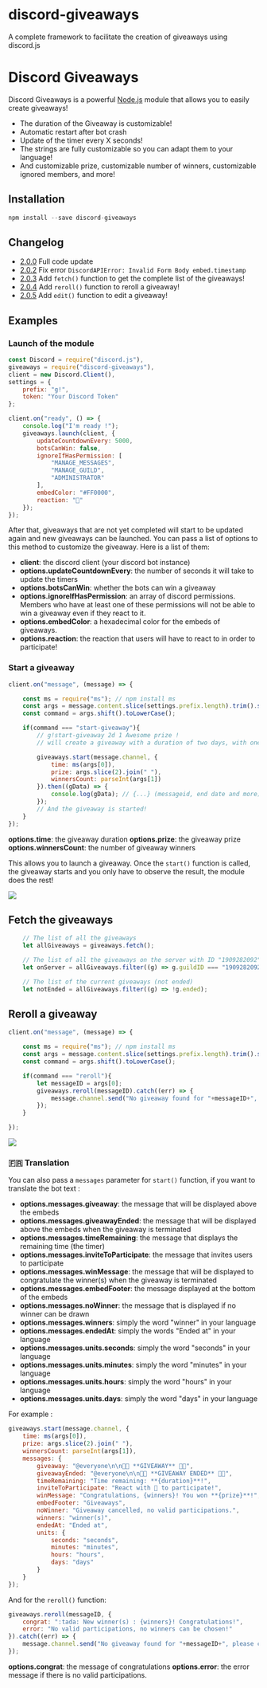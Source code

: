 # discord-giveaways
A complete framework to facilitate the creation of giveaways using discord.js
# Discord Giveaways

Discord Giveaways is a powerful [Node.js](https://nodejs.org) module that allows you to easily create giveaways!

*   The duration of the Giveaway is customizable!
*   Automatic restart after bot crash
*   Update of the timer every X seconds!
*   The strings are fully customizable so you can adapt them to your language!
*   And customizable prize, customizable number of winners, customizable ignored members, and more!

## Installation

```js
npm install --save discord-giveaways
```

## Changelog

*   [2.0.0](https://www.npmjs.com/package/discord-giveaways/v/2.0.0) Full code update
*   [2.0.2](https://www.npmjs.com/package/discord-giveaways/v/2.0.1) Fix error `DiscordAPIError: Invalid Form Body
embed.timestamp`
*   [2.0.3](https://www.npmjs.com/package/discord-giveaways/v/2.0.3) Add `fetch()` function to get the complete list of the giveaways!
*   [2.0.4](https://www.npmjs.com/package/discord-giveaways/v/2.0.4) Add `reroll()` function to reroll a giveaway!
*   [2.0.5](https://www.npmjs.com/package/discord-giveaways/v/2.0.4) Add `edit()` function to edit a giveaway!

## Examples

### Launch of the module

```js
const Discord = require("discord.js"),
giveaways = require("discord-giveaways"),
client = new Discord.Client(),
settings = {
    prefix: "g!",
    token: "Your Discord Token"
};

client.on("ready", () => {
    console.log("I'm ready !");
    giveaways.launch(client, {
        updateCountdownEvery: 5000,
        botsCanWin: false,
        ignoreIfHasPermission: [
            "MANAGE_MESSAGES",
            "MANAGE_GUILD",
            "ADMINISTRATOR"
        ],
        embedColor: "#FF0000",
        reaction: "🎉"
    });
});
```

After that, giveaways that are not yet completed will start to be updated again and new giveaways can be launched.
You can pass a list of options to this method to customize the giveaway. Here is a list of them:

*   **client**: the discord client (your discord bot instance)
*   **options.updateCountdownEvery**: the number of seconds it will take to update the timers
*   **options.botsCanWin**: whether the bots can win a giveaway
*   **options.ignoreIfHasPermission**: an array of discord permissions. Members who have at least one of these permissions will not be able to win a giveaway even if they react to it.
*   **options.embedColor**: a hexadecimal color for the embeds of giveaways.
*   **options.reaction**: the reaction that users will have to react to in order to participate!

### Start a giveaway

```js
client.on("message", (message) => {

    const ms = require("ms"); // npm install ms
    const args = message.content.slice(settings.prefix.length).trim().split(/ +/g);
    const command = args.shift().toLowerCase();

    if(command === "start-giveaway"){
        // g!start-giveaway 2d 1 Awesome prize !
        // will create a giveaway with a duration of two days, with one winner and the prize will be "Awesome prize"

        giveaways.start(message.channel, {
            time: ms(args[0]),
            prize: args.slice(2).join(" "),
            winnersCount: parseInt(args[1])
        }).then((gData) => {
            console.log(gData); // {...} (messageid, end date and more)
        });
        // And the giveaway is started!
    }
});
```

**options.time**: the giveaway duration
**options.prize**: the giveaway prize
**options.winnersCount**: the number of giveaway winners

This allows you to launch a giveaway. Once the `start()` function is called, the giveaway starts and you only have to observe the result, the module does the rest!

<a href="http://zupimages.net/viewer.php?id=19/23/5h0s.png">
    <img src="https://zupimages.net/up/19/23/5h0s.png"/>
</a>

## Fetch the giveaways

```js
    // The list of all the giveaways
    let allGiveaways = giveaways.fetch();

    // The list of all the giveaways on the server with ID "1909282092"
    let onServer = allGiveaways.filter((g) => g.guildID === "1909282092");

    // The list of the current giveaways (not ended)
    let notEnded = allGiveaways.filter((g) => !g.ended);
```
## Reroll a giveaway

```js
client.on("message", (message) => {

    const ms = require("ms"); // npm install ms
    const args = message.content.slice(settings.prefix.length).trim().split(/ +/g);
    const command = args.shift().toLowerCase();

    if(command === "reroll"){
        let messageID = args[0];
        giveaways.reroll(messageID).catch((err) => {
            message.channel.send("No giveaway found for "+messageID+", please check and try again");
        });
    }

});
```

<a href="http://zupimages.net/viewer.php?id=19/24/mhuo.png">
    <img src="https://zupimages.net/up/19/24/mhuo.png"/>
</a>

### 🇫🇷 Translation

You can also pass a `messages` parameter for `start()` function, if you want to translate the bot text :

* **options.messages.giveaway**: the message that will be displayed above the embeds
* **options.messages.giveawayEnded**: the message that will be displayed above the embeds when the giveaway is terminated
* **options.messages.timeRemaining**: the message that displays the remaining time (the timer)
* **options.messages.inviteToParticipate**: the message that invites users to participate
* **options.messages.winMessage**: the message that will be displayed to congratulate the winner(s) when the giveaway is terminated
* **options.messages.embedFooter**: the message displayed at the bottom of the embeds
* **options.messages.noWinner**: the message that is displayed if no winner can be drawn
* **options.messages.winners**: simply the word "winner" in your language
* **options.messages.endedAt**: simply the words "Ended at" in your language
* **options.messages.units.seconds**: simply the word "seconds" in your language
* **options.messages.units.minutes**: simply the word "minutes" in your language
* **options.messages.units.hours**: simply the word "hours" in your language
* **options.messages.units.days**: simply the word "days" in your language

For example :

```js
giveaways.start(message.channel, {
    time: ms(args[0]),
    prize: args.slice(2).join(" "),
    winnersCount: parseInt(args[1]),
    messages: {
        giveaway: "@everyone\n\n🎉🎉 **GIVEAWAY** 🎉🎉",
        giveawayEnded: "@everyone\n\n🎉🎉 **GIVEAWAY ENDED** 🎉🎉",
        timeRemaining: "Time remaining: **{duration}**!",
        inviteToParticipate: "React with 🎉 to participate!",
        winMessage: "Congratulations, {winners}! You won **{prize}**!",
        embedFooter: "Giveaways",
        noWinner: "Giveaway cancelled, no valid participations.",
        winners: "winner(s)",
        endedAt: "Ended at",
        units: {
            seconds: "seconds",
            minutes: "minutes",
            hours: "hours",
            days: "days"
        }
    }
});
```

And for the `reroll()` function:

```js
giveaways.reroll(messageID, {
    congrat: ":tada: New winner(s) : {winners}! Congratulations!",
    error: "No valid participations, no winners can be chosen!"
}).catch((err) => {
    message.channel.send("No giveaway found for "+messageID+", please check and try again");
});
```

**options.congrat**: the message of congratulations
**options.error**: the error message if there is no valid participations.